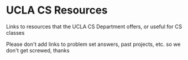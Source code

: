 # UCLA CS Resources
Links to resources that the UCLA CS Department offers, or useful for CS classes

Please don't add links to problem set answers, past projects, etc. so we don't get screwed, thanks
